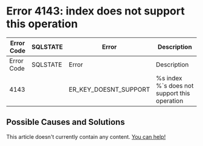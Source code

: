 
# Error 4143: index does not support this operation


| Error Code | SQLSTATE | Error | Description |
| --- | --- | --- | --- |
| Error Code | SQLSTATE | Error | Description |
| 4143 |  | ER_KEY_DOESNT_SUPPORT | %s index %`s does not support this operation |




## Possible Causes and Solutions


This article doesn't currently contain any content. [You can help!](/kb/en/writing-and-editing-knowledge-base-articles/)

